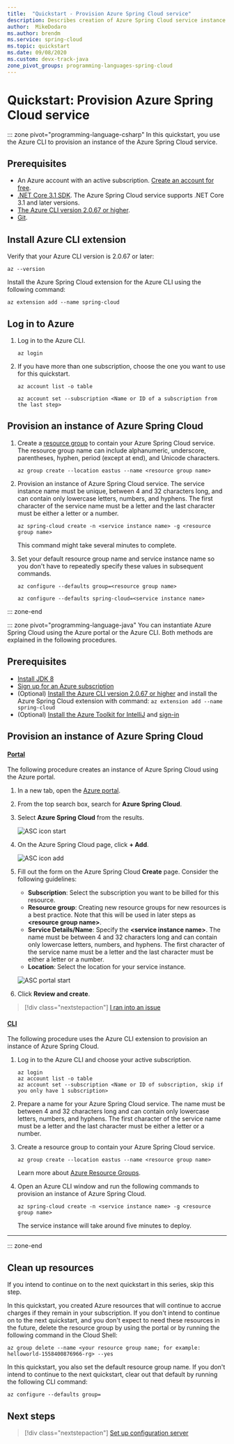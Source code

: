 ```yaml
---
title:  "Quickstart - Provision Azure Spring Cloud service"
description: Describes creation of Azure Spring Cloud service instance for app deployment.
author:  MikeDodaro
ms.author: brendm
ms.service: spring-cloud
ms.topic: quickstart
ms.date: 09/08/2020
ms.custom: devx-track-java
zone_pivot_groups: programming-languages-spring-cloud
---
```


# Quickstart: Provision Azure Spring Cloud service

::: zone pivot="programming-language-csharp"
In this quickstart, you use the Azure CLI to provision an instance of the Azure Spring Cloud service.

## Prerequisites

* An Azure account with an active subscription. [Create an account for free](https://azure.microsoft.com/free/?WT.mc_id=A261C142F).
* [.NET Core 3.1 SDK](https://dotnet.microsoft.com/download/dotnet-core/3.1). The Azure Spring Cloud service supports .NET Core 3.1 and later versions.
* [The Azure CLI version 2.0.67 or higher](https://docs.microsoft.com/cli/azure/install-azure-cli?view=azure-cli-latest&preserve-view=true).
* [Git](https://git-scm.com/).

## Install Azure CLI extension

Verify that your Azure CLI version is 2.0.67 or later:

```azurecli
az --version
```

Install the Azure Spring Cloud extension for the Azure CLI using the following command:

```azurecli
az extension add --name spring-cloud
```

## Log in to Azure

1. Log in to the Azure CLI.

    ```azurecli
    az login
    ```

1. If you have more than one subscription, choose the one you want to use for this quickstart.

   ```azurecli
   az account list -o table
   ```

   ```azurecli
   az account set --subscription <Name or ID of a subscription from the last step>
   ```

## Provision an instance of Azure Spring Cloud

1. Create a [resource group](../azure-resource-manager/management/overview.md) to contain your Azure Spring Cloud service. The resource group name can include alphanumeric, underscore, parentheses, hyphen, period (except at end), and Unicode characters.

   ```azurecli
   az group create --location eastus --name <resource group name>
   ```

1. Provision an instance of Azure Spring Cloud service. The service instance name must be unique, between 4 and 32 characters long, and can contain only lowercase letters, numbers, and hyphens. The first character of the service name must be a letter and the last character must be either a letter or a number.

    ```azurecli
    az spring-cloud create -n <service instance name> -g <resource group name>
    ```

    This command might take several minutes to complete.

1. Set your default resource group name and service instance name so you don't have to repeatedly specify these values in subsequent commands.

   ```azurecli
   az configure --defaults group=<resource group name>
   ```

   ```azurecli
   az configure --defaults spring-cloud=<service instance name>
   ```
::: zone-end

::: zone pivot="programming-language-java"
You can instantiate Azure Spring Cloud using the Azure portal or the Azure CLI.  Both methods are explained in the following procedures.
## Prerequisites

* [Install JDK 8](https://docs.microsoft.com/java/azure/jdk/?view=azure-java-stable&preserve-view=true)
* [Sign up for an Azure subscription](https://azure.microsoft.com/free/)
* (Optional) [Install the Azure CLI version 2.0.67 or higher](https://docs.microsoft.com/cli/azure/install-azure-cli?view=azure-cli-latest&preserve-view=true) and install the Azure Spring Cloud extension with command: `az extension add --name spring-cloud`
* (Optional) [Install the Azure Toolkit for IntelliJ](https://plugins.jetbrains.com/plugin/8053-azure-toolkit-for-intellij/) and [sign-in](https://docs.microsoft.com/azure/developer/java/toolkit-for-intellij/create-hello-world-web-app#installation-and-sign-in)

## Provision an instance of Azure Spring Cloud

#### [Portal](#tab/Azure-portal)

The following procedure creates an instance of Azure Spring Cloud using the Azure portal.

1. In a new tab, open the [Azure portal](https://ms.portal.azure.com/). 

2. From the top search box, search for **Azure Spring Cloud**.

3. Select **Azure Spring Cloud** from the results.

    ![ASC icon start](media/spring-cloud-quickstart-launch-app-portal/find-spring-cloud-start.png)

4. On the Azure Spring Cloud page, click **+ Add**.

    ![ASC icon add](media/spring-cloud-quickstart-launch-app-portal/spring-cloud-add.png)

5. Fill out the form on the Azure Spring Cloud **Create** page.  Consider the following guidelines:
    - **Subscription**: Select the subscription you want to be billed for this resource.
    - **Resource group**: Creating new resource groups for new resources is a best practice. Note that this will be used in later steps as **\<resource group name\>**.
    - **Service Details/Name**: Specify the **\<service instance name\>**.  The name must be between 4 and 32 characters long and can contain only lowercase letters, numbers, and hyphens.  The first character of the service name must be a letter and the last character must be either a letter or a number.
    - **Location**: Select the location for your service instance.

    ![ASC portal start](media/spring-cloud-quickstart-launch-app-portal/portal-start.png)

6. Click **Review and create**.

> [!div class="nextstepaction"]
> [I ran into an issue](https://www.research.net/r/javae2e?tutorial=asc-cli-quickstart&step=public-endpoint)

#### [CLI](#tab/Azure-CLI)

The following procedure uses the Azure CLI extension to provision an instance of Azure Spring Cloud.

1. Log in to the Azure CLI and choose your active subscription.

    ```azurecli
    az login
    az account list -o table
    az account set --subscription <Name or ID of subscription, skip if you only have 1 subscription>
    ```

1. Prepare a name for your Azure Spring Cloud service.  The name must be between 4 and 32 characters long and can contain only lowercase letters, numbers, and hyphens.  The first character of the service name must be a letter and the last character must be either a letter or a number.

1. Create a resource group to contain your Azure Spring Cloud service.

    ```azurecli
    az group create --location eastus --name <resource group name>
    ```

    Learn more about [Azure Resource Groups](../azure-resource-manager/management/overview.md).

1. Open an Azure CLI window and run the following commands to provision an instance of Azure Spring Cloud.

    ```azurecli
    az spring-cloud create -n <service instance name> -g <resource group name>
    ```

    The service instance will take around five minutes to deploy.
---
::: zone-end

## Clean up resources

If you intend to continue on to the next quickstart in this series, skip this step.

In this quickstart, you created Azure resources that will continue to accrue charges if they remain in your subscription. If you don't intend to continue on to the next quickstart, and you don't expect to need these resources in the future, delete the resource group by using the portal or by running the following command in the Cloud Shell:

```azurecli
az group delete --name <your resource group name; for example: helloworld-1558400876966-rg> --yes
```

In this quickstart, you also set the default resource group name. If you don't intend to continue to the next quickstart, clear out that default by running the following CLI command:

```azurecli
az configure --defaults group=
```

## Next steps

> [!div class="nextstepaction"]
> [Set up configuration server](spring-cloud-quickstart-setup-config-server.md)
